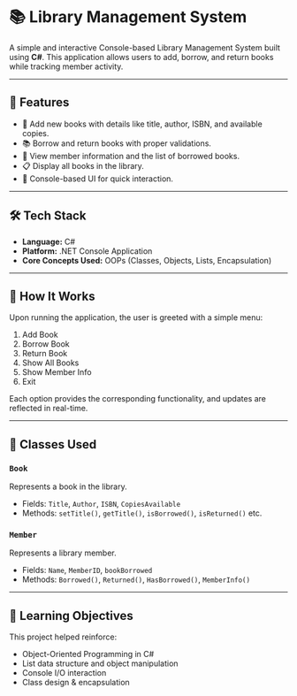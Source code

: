 # 📚 Library Management System

A simple and interactive Console-based Library Management System built using **C#**. This application allows users to add, borrow, and return books while tracking member activity.

---

## 🚀 Features

- 📖 Add new books with details like title, author, ISBN, and available copies.
- 📚 Borrow and return books with proper validations.
- 👤 View member information and the list of borrowed books.
- 📋 Display all books in the library.
- 🧾 Console-based UI for quick interaction.

---

## 🛠️ Tech Stack

- **Language:** C#  
- **Platform:** .NET Console Application  
- **Core Concepts Used:** OOPs (Classes, Objects, Lists, Encapsulation)

---

## 🧩 How It Works

Upon running the application, the user is greeted with a simple menu:

1. Add Book  
2. Borrow Book  
3. Return Book  
4. Show All Books  
5. Show Member Info  
6. Exit

Each option provides the corresponding functionality, and updates are reflected in real-time.

---

## 📂 Classes Used

### `Book`
Represents a book in the library.

- Fields: `Title`, `Author`, `ISBN`, `CopiesAvailable`
- Methods: `setTitle()`, `getTitle()`, `isBorrowed()`, `isReturned()` etc.

### `Member`
Represents a library member.

- Fields: `Name`, `MemberID`, `bookBorrowed`
- Methods: `Borrowed()`, `Returned()`, `HasBorrowed()`, `MemberInfo()`

---

## 🧠 Learning Objectives

This project helped reinforce:

- Object-Oriented Programming in C#
- List data structure and object manipulation
- Console I/O interaction
- Class design & encapsulation
